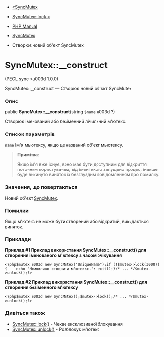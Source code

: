 - [«SyncMutex](class.syncmutex.md)
- [SyncMutex::lock »](syncmutex.lock.md)

- [PHP Manual](index.md)
- [SyncMutex](class.syncmutex.md)
- Створює новий об'єкт SyncMutex

# SyncMutex::\_\_construct

(PECL sync \>u003d 1.0.0)

SyncMutex::\_\_construct — Створює новий об'єкт SyncMutex

### Опис

public **SyncMutex::\_\_construct**(string `$name` u003d ?)

Створює іменований або безіменний лічильний м'ютекс.

### Список параметрів

`name`
Ім'я мьютексу, якщо це названий об'єкт мьютексу.

> **Примітка**:
>
> Якщо ім'я вже існує, воно має бути доступним для відкриття поточним
> користувачем, від імені якого запущено процес, інакше буде
> викинуто виняток із безглуздим повідомленням про помилку.

### Значення, що повертаються

Новий об'єкт [SyncMutex](class.syncmutex.md).

### Помилки

Якщо м'ютекс не може бути створений або відкритий, викидається виняток.

### Приклади

**Приклад #1 Приклад використання **SyncMutex::\_\_construct()** для
створення іменованого м'ютексу з часом очікування**

` <?php$mutex u003d new SyncMutex("UniqueName");if (!$mutex->lock(3000)){    echo "Неможливо створити м'ютеккс."; exit();}/* ... */$mutex->unlock();?> `

**Приклад #2 Приклад використання **SyncMutex::\_\_construct()** для
створення безіменного м'ютексу**

` <?php$mutex u003d new SyncMutex();$mutex->lock();/* ... */$mutex->unlock();?> `

### Дивіться також

- [SyncMutex::lock()](syncmutex.lock.md) - Чекає ексклюзивної
блокування
- [SyncMutex::unlock()](syncmutex.unlock.md) - Розблокує м'ютекс
